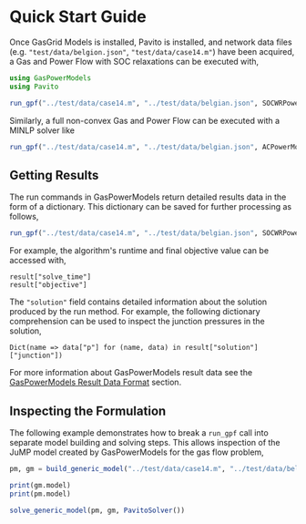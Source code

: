 # Quick Start Guide

Once GasGrid Models is installed, Pavito is installed, and network data files (e.g. `"test/data/belgion.json"`, `"test/data/case14.m"`) have been acquired, a Gas and Power Flow with SOC relaxations can be executed with,

```julia
using GasPowerModels
using Pavito

run_gpf("../test/data/case14.m", "../test/data/belgian.json", SOCWRPowerModel, MISOCPGasModel, PavitoSolver())
```

Similarly, a full non-convex Gas and Power Flow can be executed with a MINLP solver like

```julia
run_gpf("../test/data/case14.m", "../test/data/belgian.json", ACPowerModel, MINLPGasModel, PavitoSolver())
```


## Getting Results

The run commands in GasPowerModels return detailed results data in the form of a dictionary.
This dictionary can be saved for further processing as follows,

```julia
run_gpf("../test/data/case14.m", "../test/data/belgian.json", SOCWRPowerModel, MISOCPGasModel, PavitoSolver())
```

For example, the algorithm's runtime and final objective value can be accessed with,

```
result["solve_time"]
result["objective"]
```

The `"solution"` field contains detailed information about the solution produced by the run method.
For example, the following dictionary comprehension can be used to inspect the junction pressures in the solution,

```
Dict(name => data["p"] for (name, data) in result["solution"]["junction"])
```

For more information about GasPowerModels result data see the [GasPowerModels Result Data Format](@ref) section.


## Inspecting the Formulation
The following example demonstrates how to break a `run_gpf` call into separate model building and solving steps.  This allows inspection of the JuMP model created by GasPowerModels for the gas flow problem,

```julia
pm, gm = build_generic_model("../test/data/case14.m", "../test/data/belgian.json", SOCWRPowerModel, MISOCPGasModel, GasPowerModels.post_gpf)

print(gm.model)
print(pm.model)

solve_generic_model(pm, gm, PavitoSolver())
```
